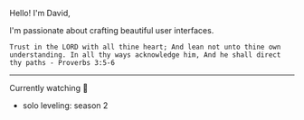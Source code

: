 Hello! I'm David,

I'm passionate about crafting beautiful user interfaces.


`Trust in the LORD with all thine heart; And lean not unto thine own understanding. In all thy ways acknowledge him, And he shall direct thy paths - Proverbs 3:5-6`

--- 

Currently watching 🍿
- solo leveling: season 2
  
<!--<p align="center">
    <a href="https://git.io/streak-stats"><img src="https://streak-stats.demolab.com?user=David-code-hub&border_radius=20&card_width=450&type=png&hide_border=true" alt="GitHub Streak" /></a>
</p> -->

